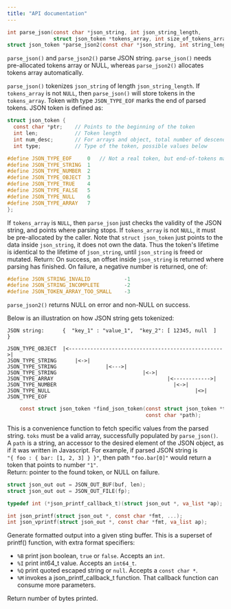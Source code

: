```yaml
---
title: "API documentation"
---
```


```c
int parse_json(const char *json_string, int json_string_length,
               struct json_token *tokens_array, int size_of_tokens_array);
struct json_token *parse_json2(const char *json_string, int string_length);
```

`parse_json()` and `parse_json2()` parse JSON string.
`parse_json()` needs pre-allocated tokens array or NULL, whereas
`parse_json2()` allocates tokens array automatically.


`parse_json()` tokenizes `json_string` of length `json_string_length`.
If `tokens_array` is not `NULL`, then `parse_json()` will store tokens
in the `tokens_array`. Token with type
`JSON_TYPE_EOF` marks the end of parsed tokens. JSON token is defined as:

```c
struct json_token {
  const char *ptr;    // Points to the beginning of the token
  int len;            // Token length
  int num_desc;       // For arrays and object, total number of descendants
  int type;           // Type of the token, possible values below

#define JSON_TYPE_EOF     0   // Not a real token, but end-of-tokens marker
#define JSON_TYPE_STRING  1
#define JSON_TYPE_NUMBER  2
#define JSON_TYPE_OBJECT  3
#define JSON_TYPE_TRUE    4
#define JSON_TYPE_FALSE   5
#define JSON_TYPE_NULL    6
#define JSON_TYPE_ARRAY   7
};
```

If `tokens_array` is `NULL`, then `parse_json` just checks the validity of the
JSON string, and points where parsing stops. If `tokens_array` is not `NULL`,
it must be pre-allocated by the caller. Note that `struct json_token` just
points to the data inside `json_string`, it does not own the data. Thus the
token's lifetime is identical to the lifetime of `json_string`, until
`json_string` is freed or mutated. Return: On success, an offset inside
`json_string` is returned where parsing has finished. On failure, a negative
number is returned, one of:

```c
#define JSON_STRING_INVALID           -1
#define JSON_STRING_INCOMPLETE        -2
#define JSON_TOKEN_ARRAY_TOO_SMALL    -3
```

`parse_json2()` returns NULL on error and non-NULL on success.

Below is an illustration on how JSON string gets tokenized:

```
JSON string:      {  "key_1" : "value_1",  "key_2": [ 12345, null  ]   }

JSON_TYPE_OBJECT  |<-------------------------------------------------->|
JSON_TYPE_STRING      |<->|
JSON_TYPE_STRING                |<--->|
JSON_TYPE_STRING                            |<->|
JSON_TYPE_ARRAY                                     |<------------>|
JSON_TYPE_NUMBER                                      |<->|
JSON_TYPE_NULL                                               |<>|
JSON_TYPE_EOF
```

<!-- -->

```c
    const struct json_token *find_json_token(const struct json_token *toks,
                                             const char *path);
```

This is a convenience function to fetch specific values from the parsed
string. `toks` must be a valid array, successfully populated by `parse_json()`.
A `path` is a string, an accessor to the desired element of the JSON object,
as if it was written in Javascript. For example, if parsed JSON string is  
`"{ foo : { bar: [1, 2, 3] } }"`, then path `"foo.bar[0]"` would return a token
that points to number `"1"`.  
Return: pointer to the found token, or NULL on failure.

```c
struct json_out out = JSON_OUT_BUF(buf, len);
struct json_out out = JSON_OUT_FILE(fp);

typedef int (*json_printf_callback_t)(struct json_out *, va_list *ap);

int json_printf(struct json_out *, const char *fmt, ...);
int json_vprintf(struct json_out *, const char *fmt, va_list ap);
```
Generate formatted output into a given sting buffer.
This is a superset of printf() function, with extra format specifiers:

- `%B` print json boolean, `true` or `false`. Accepts an `int`.
- `%I` print int64_t value. Accepts an `int64_t`.
- `%Q` print quoted escaped string or `null`. Accepts a `const char *`.
- `%M` invokes a json_printf_callback_t function. That callback function
 can consume more parameters.

Return number of bytes printed.
